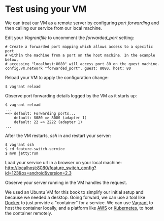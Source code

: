 # Test using your VM

We can treat our VM as a remote server by configuring _port forwarding_ and then calling our service from our local machine.

Edit your _Vagrantfile_ to uncomment the _forwarded_port_ setting:

    # Create a forwarded port mapping which allows access to a specific port
    # within the machine from a port on the host machine. In the example below,
    # accessing "localhost:8080" will access port 80 on the guest machine.
    config.vm.network "forwarded_port", guest: 8080, host: 80

Reload your VM to apply the configuration change:

    $ vagrant reload

Observe port forwarding details logged by the VM as it starts up:

    $ vagrant reload
    ...
    ==> default: Forwarding ports...
        default: 8080 => 8080 (adapter 1)
        default: 22 => 2222 (adapter 1)
    ...

After the VM restarts, _ssh_ in and restart your server:

    $ vagrant ssh
    $ cd feature-switch-service
    $ mvn jetty:run

Load your service url in a browser on your local machine:
[http://localhost:8080/feature_switch_config?id=123&os=android&version=2.3](http://localhost:8080/feature_switch_config?id=123&os=android&version=2.3)

Observe your server running in the VM handles the request.

We used an Ubuntu VM for this book to simplify our initial setup and because we needed a desktop. Going forward, we can use a tool like [Docker](https://www.docker.com/) to just provide a "container" for a service. We can use [Vagrant](http://docs.vagrantup.com/v2/provisioning/docker.html) to host the container locally, and a platform like [AWS](https://aws.amazon.com/blogs/aws/cloud-container-management/) or [Kubernetes](http://kubernetes.io/), to host the container remotely.